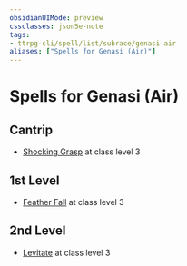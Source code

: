 ```yaml
---
obsidianUIMode: preview
cssclasses: json5e-note
tags:
- ttrpg-cli/spell/list/subrace/genasi-air
aliases: ["Spells for Genasi (Air)"]
---
```

# Spells for Genasi (Air)

## Cantrip

- [Shocking Grasp](shocking-grasp "PHB") at class level 3

## 1st Level

- [Feather Fall](feather-fall "PHB") at class level 3

## 2nd Level

- [Levitate](levitate "PHB") at class level 3